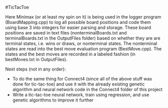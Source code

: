 #TicTacToe

Here Minimax (or at least my spin on it) is being used in the logger program (BoardMapping.cpp) to log all possible board positions and code them using base 3 into integers for easier parsing and storage. These board positions are saved in text files (nonterminalBoards.txt and terminalBoards.txt in the OutputFiles folder) based on whether they are are terminal states, i.e. wins or draws, or nonterminal states. The nonterminal states are read into the best move evaluation program (BestMove.cpp). The states and the best moves are recorded in a labeled fashion (in bestMoves.txt in OutputFiles).

Next steps (not in any order):
  
  * To do the same thing for Connect4 (since all of the above stuff was done for tic-tac-toe) and use it with the already existing genetic algorithm and neural network code in the Connect4 folder of this project
  * Write a tic-tac-toe neural network, train using regression, and use genetic algorithms to improve it further
